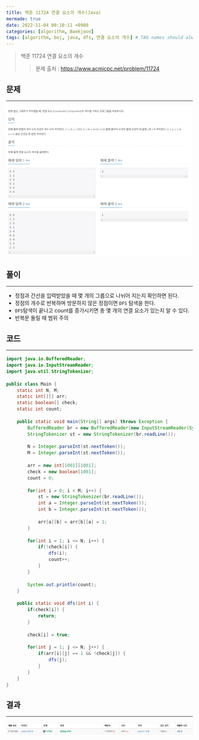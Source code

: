 ```yaml
---
title: 백준 11724 연결 요소의 개수(Java)
mermade: true
date: 2022-11-04 00:10:11 +0900
categories: [algorithm, Baekjoon]
tags: [algorithm, boj, java, dfs, 연결 요소의 개수] # TAG names should always be lowercase
---
```

>백준 11724 연결 요소의 개수
>> 문제 출처 : <https://www.acmicpc.net/problem/11724>


## 문제
---
![백준](/assets/img/BOJ/11724.PNG)

## 풀이
---
- 정점과 간선을 입력받았을 때 몇 개의 그룹으로 나뉘어 지는지 확인하면 된다.
- 정점의 개수로 반복하며 방문하지 않은 정점이면 ```DFS``` 탐색을 한다.
- ```DFS```탐색이 끝나고 count를 증가시키면 총 몇 개의 연결 요소가 있는지 알 수 있다.
- 반복문 돌릴 때 범위 주의

## 코드
---
```java
import java.io.BufferedReader;
import java.io.InputStreamReader;
import java.util.StringTokenizer;

public class Main {
	static int N, M;
	static int[][] arr;
	static boolean[] check;
	static int count;
	
	public static void main(String[] args) throws Exception {
		BufferedReader br = new BufferedReader(new InputStreamReader(System.in));
		StringTokenizer st = new StringTokenizer(br.readLine());
		
		N = Integer.parseInt(st.nextToken());
		M = Integer.parseInt(st.nextToken());
		
		arr = new int[1001][1001];
		check = new boolean[1001];
		count = 0;
		
		for(int i = 0; i < M; i++) {
			st = new StringTokenizer(br.readLine());
			int a = Integer.parseInt(st.nextToken());
			int b = Integer.parseInt(st.nextToken());
			
			arr[a][b] = arr[b][a] = 1;
		}
		
		for(int i = 1; i <= N; i++) {
			if(!check[i]) {
				dfs(i);
				count++;
			}
		}
		
		System.out.println(count);
	}
	
	public static void dfs(int i) {
		if(check[i]) {
			return;
		}
		
		check[i] = true;
		
		for(int j = 1; j <= N; j++) {
			if(arr[i][j] == 1 && !check[j]) {
				dfs(j);
			}
		}
	}
}
```

## 결과
---
![백준](/assets/img/BOJ/11724_result.PNG)